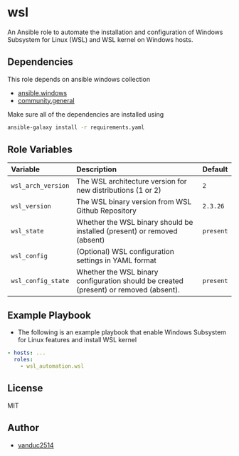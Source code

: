 wsl
=========

An Ansible role to automate the installation and configuration of Windows Subsystem for Linux (WSL) and WSL kernel on Windows hosts.

Dependencies
------------

This role depends on ansible windows collection

* [ansible.windows](https://galaxy.ansible.com/ui/repo/published/ansible/windows/)
* [community.general](https://galaxy.ansible.com/ui/repo/published/community/general/)

Make sure all of the dependencies are installed using

```bash
ansible-galaxy install -r requirements.yaml
```

Role Variables
--------------

| Variable | Description | Default |
|:---------|:------------|:---------|
|`wsl_arch_version`| The WSL architecture version for new distributions (1 or 2) | `2` |
|`wsl_version`| The WSL binary version from WSL Github Repository | `2.3.26` |
|`wsl_state`| Whether the WSL binary should be installed (present) or removed (absent) | `present` |
|`wsl_config`| (Optional) WSL configuration settings in YAML format ||
|`wsl_config_state`| Whether the WSL binary configuration should be created (present) or removed (absent). | `present` |

Example Playbook
----------------

* The following is an example playbook that enable Windows Subsystem for Linux features and install WSL kernel

```yaml
- hosts: ...
  roles:
    - wsl_automation.wsl
```

License
-------

MIT

Author
------------------

* [vanduc2514](https://github.com/vanduc2514)
